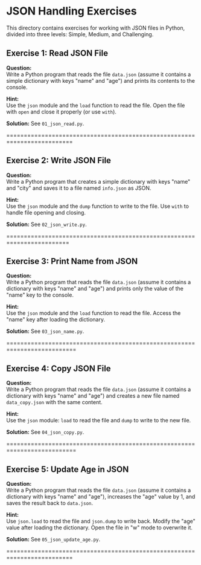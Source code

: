 # JSON Handling Exercises
This directory contains exercises for working with JSON files in Python, divided into three levels: Simple, Medium, and Challenging.

## Exercise 1: Read JSON File
**Question:**  
Write a Python program that reads the file `data.json` (assume it contains a simple dictionary with keys "name" and "age") and prints its contents to the console.

**Hint:**  
Use the `json` module and the `load` function to read the file. Open the file with `open` and close it properly (or use `with`).

**Solution:** See `01_json_read.py`.

=========================================================================

## Exercise 2: Write JSON File
**Question:**  
Write a Python program that creates a simple dictionary with keys "name" and "city" and saves it to a file named `info.json` as JSON.

**Hint:**  
Use the `json` module and the `dump` function to write to the file. Use `with` to handle file opening and closing.

**Solution:** See `02_json_write.py`.

========================================================================

## Exercise 3: Print Name from JSON
**Question:**  
Write a Python program that reads the file `data.json` (assume it contains a dictionary with keys "name" and "age") and prints only the value of the "name" key to the console.

**Hint:**  
Use the `json` module and the `load` function to read the file. Access the "name" key after loading the dictionary.

**Solution:** See `03_json_name.py`.

==========================================================================

## Exercise 4: Copy JSON File
**Question:**  
Write a Python program that reads the file `data.json` (assume it contains a dictionary with keys "name" and "age") and creates a new file named `data_copy.json` with the same content.

**Hint:**  
Use the `json` module: `load` to read the file and `dump` to write to the new file.

**Solution:** See `04_json_copy.py`.

==========================================================================

## Exercise 5: Update Age in JSON
**Question:**  
Write a Python program that reads the file `data.json` (assume it contains a dictionary with keys "name" and "age"), increases the "age" value by 1, and saves the result back to `data.json`.

**Hint:**  
Use `json.load` to read the file and `json.dump` to write back. Modify the "age" value after loading the dictionary. Open the file in "w" mode to overwrite it.

**Solution:** See `05_json_update_age.py`.

=========================================================================
